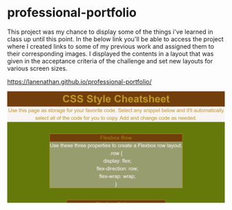 # professional-portfolio
This project was my chance to display some of the things i've learned in class up until this point. In the below link you'll be able to access the project where I created links to some of my previous work and assigned them to their corresponding images. I displayed the contents in a layout that was given in the acceptance criteria of the challenge and set new layouts for various screen sizes.

https://lanenathan.github.io/professional-portfolio/

![alt text](<assets/images/Screenshot 2024-02-18 181210.png>)
